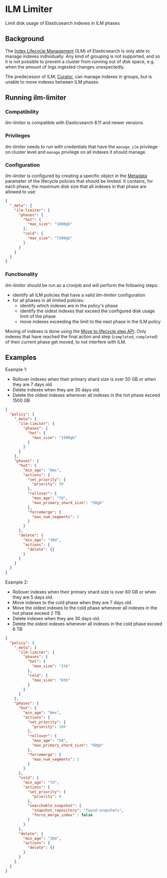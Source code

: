 # ILM Limiter

Limit disk usage of Elasticsearch indexes in ILM phases

## Background

The [Index Lifecycle Management](https://www.elastic.co/guide/en/elasticsearch/reference/current/index-lifecycle-management.html) (ILM) of Elasticsearch is only able to manage indexes individually. Any kind of grouping is not supported, and so it is not possible to prevent a cluster from running out of disk space, e.g. when the amount of logs ingested changes unexpectedly.

The predecessor of ILM, [Curator](https://www.elastic.co/guide/en/elasticsearch/client/curator/current/index.html), can manage indexes in groups, but is unable to move indexes between ILM phases.

## Running ilm-limiter

### Compatibility

_ilm-limiter_ is compatible with Elasticsearch 8.11 and newer versions

### Privileges

_ilm-limiter_ needs to run with credentials that have the `manage_ilm` privilege on cluster level and `manage` privilege on all indexes it should manage.

### Configuration

_ilm-limiter_ is configured by creating a specific object in the [Metadata](https://www.elastic.co/guide/en/elasticsearch/reference/current/ilm-put-lifecycle.html) parameter of the lifecycle policies that should be limited. It contains, for each phase, the maximum disk size that all indexes in that phase are allowed to use:
```json
{
  "_meta": {
    "ilm-limiter": {
      "phases": {
        "hot": {
          "max_size": "1800gb"
        },
        "cold": {
          "max_size": "7200gb"
        }
      }
    }
  }
}
```

### Functionality

_ilm-limiter_ should be run as a cronjob and will perform the following steps:

- identify all ILM policies that have a valid _ilm-limiter_ configuration
- for all phases in all limited policies:
  - identify which indexes are in the policy's phase
  - identify the oldest indexes that exceed the configured disk usage limit of the phase
  - move indexes exceeding the limit to the next phase in the ILM policy

Moving of indexes is done using the [Move to lifecycle step API](https://www.elastic.co/guide/en/elasticsearch/reference/current/ilm-move-to-step.html). Only indexes that have reached the final action and step (`completed`, `completed`) of their current phase get moved, to not interfere with ILM.

## Examples

Example 1:

- Rollover indexes when their primary shard size is over 50 GB or when they are 7 days old
- Delete indexes when they are 30 days old.
- Delete the oldest indexes whenever all indexes in the hot phase exceed 1500 GB

```json
{
  "policy": {
    "_meta": {
      "ilm-limiter": {
        "phases": {
          "hot": {
            "max_size": "1500gb"
          }
        }
      }
    },
    "phases": {
      "hot": {
        "min_age": "0ms",
        "actions": {
          "set_priority": {
            "priority": 30
          },
          "rollover": {
            "max_age": "7d",
            "max_primary_shard_size": "50gb"
          },
          "forcemerge": {
            "max_num_segments": 1
          }
        }
      },
      "delete": {
        "min_age": "30d",
        "actions": {
          "delete": {}
        }
      }
    }
  }
}
```

Example 2:

- Rollover indexes when their primary shard size is over 60 GB or when they are 5 days old.
- Move indexes to the cold phase when they are 7 days old.
- Move the oldest indexes to the cold phase whenever all indexes in the hot phase exceed 2 TB.
- Delete indexes when they are 30 days old.
- Delete the oldest indexes whenever all indexes in the cold phase exceed 6 TB


```json
{
  "policy": {
    "_meta": {
      "ilm-limiter": {
        "phases": {
          "hot": {
            "max_size": "2tb"
          },
          "cold": {
            "max_size": "6tb"
          }
        }
      }
    },
    "phases": {
      "hot": {
        "min_age": "0ms",
        "actions": {
          "set_priority": {
            "priority": 100
          },
          "rollover": {
            "max_age": "5d",
            "max_primary_shard_size": "60gb"
          },
          "forcemerge": {
            "max_num_segments": 1
          }
        }
      },
      "cold": {
        "min_age": "7d",
        "actions": {
          "set_priority": {
            "priority": 0
          },
          "searchable_snapshot": {
            "snapshot_repository": "found-snapshots",
            "force_merge_index" : false
          }
        }
      },
      "delete": {
        "min_age": "30d",
        "actions": {
          "delete": {}
        }
      }
    }
  }
}
```
